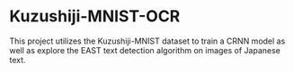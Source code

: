 # Kuzushiji-MNIST-OCR
This project utilizes the Kuzushiji-MNIST dataset to train a CRNN model as well as explore the EAST text detection algorithm on images of Japanese text.

